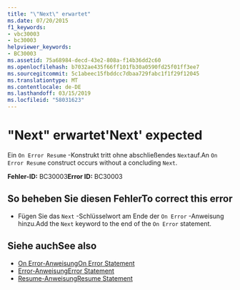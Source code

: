 ```yaml
---
title: "\"Next\" erwartet"
ms.date: 07/20/2015
f1_keywords:
- vbc30003
- bc30003
helpviewer_keywords:
- BC30003
ms.assetid: 75a68984-decd-43e2-808a-f14b36dd2c60
ms.openlocfilehash: b7032ae435f66ff101fb30a0590fd25f01ff3ee7
ms.sourcegitcommit: 5c1abeec15fbddcc7dbaa729fabc1f1f29f12045
ms.translationtype: MT
ms.contentlocale: de-DE
ms.lasthandoff: 03/15/2019
ms.locfileid: "58031623"
---
```

# <a name="next-expected"></a><span data-ttu-id="e2057-102">"Next" erwartet</span><span class="sxs-lookup"><span data-stu-id="e2057-102">'Next' expected</span></span>
<span data-ttu-id="e2057-103">Ein `On Error Resume` -Konstrukt tritt ohne abschließendes `Next`auf.</span><span class="sxs-lookup"><span data-stu-id="e2057-103">An `On Error Resume` construct occurs without a concluding `Next`.</span></span>  
  
 <span data-ttu-id="e2057-104">**Fehler-ID:** BC30003</span><span class="sxs-lookup"><span data-stu-id="e2057-104">**Error ID:** BC30003</span></span>  
  
## <a name="to-correct-this-error"></a><span data-ttu-id="e2057-105">So beheben Sie diesen Fehler</span><span class="sxs-lookup"><span data-stu-id="e2057-105">To correct this error</span></span>  
  
-   <span data-ttu-id="e2057-106">Fügen Sie das `Next` -Schlüsselwort am Ende der `On Error` -Anweisung hinzu.</span><span class="sxs-lookup"><span data-stu-id="e2057-106">Add the `Next` keyword to the end of the `On Error` statement.</span></span>  
  
## <a name="see-also"></a><span data-ttu-id="e2057-107">Siehe auch</span><span class="sxs-lookup"><span data-stu-id="e2057-107">See also</span></span>

- [<span data-ttu-id="e2057-108">On Error-Anweisung</span><span class="sxs-lookup"><span data-stu-id="e2057-108">On Error Statement</span></span>](../../visual-basic/language-reference/statements/on-error-statement.md)
- [<span data-ttu-id="e2057-109">Error-Anweisung</span><span class="sxs-lookup"><span data-stu-id="e2057-109">Error Statement</span></span>](../../visual-basic/language-reference/statements/error-statement.md)
- [<span data-ttu-id="e2057-110">Resume-Anweisung</span><span class="sxs-lookup"><span data-stu-id="e2057-110">Resume Statement</span></span>](../../visual-basic/language-reference/statements/resume-statement.md)
